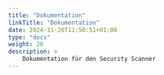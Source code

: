 ```yaml
---
title: "Dokumentation"
linkTitle: "Dokumentation"
date: 2024-11-20T11:50:51+01:00
type: "docs"
weight: 20
description: >
    Dokumentation für den Security Scanner
---
```


